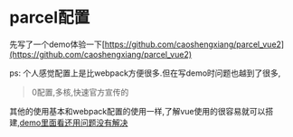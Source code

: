 # parcel配置

先写了一个demo体验一下[https://github.com/caoshengxiang/parcel_vue2](https://github.com/caoshengxiang/parcel_vue2)

ps: 个人感觉配置上是比webpack方便很多.但在写demo时问题也越到了很多,

> 0配置,多核,快速官方宣传的

其他的使用基本和webpack配置的使用一样,了解vue使用的很容易就可以搭建,[demo里面看还用问题没有解决](https://github.com/caoshengxiang/parcel_vue2)